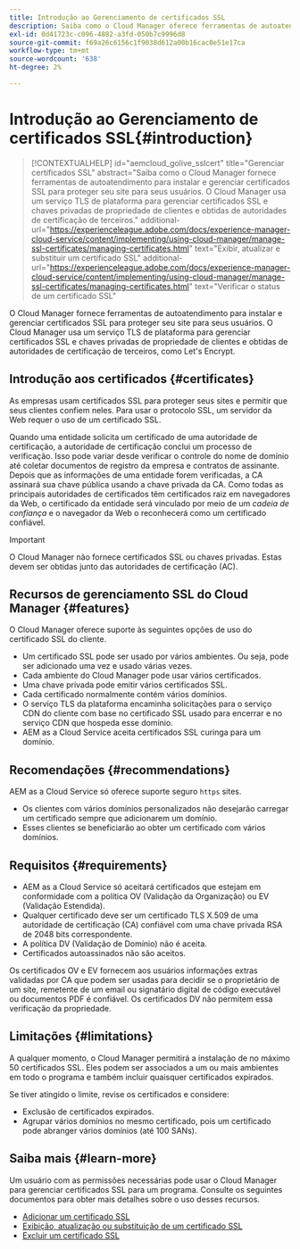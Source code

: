 ```yaml
---
title: Introdução ao Gerenciamento de certificados SSL
description: Saiba como o Cloud Manager oferece ferramentas de autoatendimento para instalar certificados SSL.
exl-id: 0d41723c-c096-4882-a3fd-050b7c9996d8
source-git-commit: f69a26c6156c1f9038d612a00b16cac0e51e17ca
workflow-type: tm+mt
source-wordcount: '638'
ht-degree: 2%

---
```



# Introdução ao Gerenciamento de certificados SSL{#introduction}

>[!CONTEXTUALHELP]
>id="aemcloud_golive_sslcert"
>title="Gerenciar certificados SSL"
>abstract="Saiba como o Cloud Manager fornece ferramentas de autoatendimento para instalar e gerenciar certificados SSL para proteger seu site para seus usuários. O Cloud Manager usa um serviço TLS de plataforma para gerenciar certificados SSL e chaves privadas de propriedade de clientes e obtidas de autoridades de certificação de terceiros."
>additional-url="https://experienceleague.adobe.com/docs/experience-manager-cloud-service/content/implementing/using-cloud-manager/manage-ssl-certificates/managing-certificates.html" text="Exibir, atualizar e substituir um certificado SSL"
>additional-url="https://experienceleague.adobe.com/docs/experience-manager-cloud-service/content/implementing/using-cloud-manager/manage-ssl-certificates/managing-certificates.html" text="Verificar o status de um certificado SSL"

O Cloud Manager fornece ferramentas de autoatendimento para instalar e gerenciar certificados SSL para proteger seu site para seus usuários. O Cloud Manager usa um serviço TLS de plataforma para gerenciar certificados SSL e chaves privadas de propriedade de clientes e obtidas de autoridades de certificação de terceiros, como Let&#39;s Encrypt.

## Introdução aos certificados {#certificates}

As empresas usam certificados SSL para proteger seus sites e permitir que seus clientes confiem neles. Para usar o protocolo SSL, um servidor da Web requer o uso de um certificado SSL.

Quando uma entidade solicita um certificado de uma autoridade de certificação, a autoridade de certificação conclui um processo de verificação. Isso pode variar desde verificar o controle do nome de domínio até coletar documentos de registro da empresa e contratos de assinante. Depois que as informações de uma entidade forem verificadas, a CA assinará sua chave pública usando a chave privada da CA. Como todas as principais autoridades de certificados têm certificados raiz em navegadores da Web, o certificado da entidade será vinculado por meio de um *cadeia de confiança* e o navegador da Web o reconhecerá como um certificado confiável.

>[!IMPORTANT]
>
>O Cloud Manager não fornece certificados SSL ou chaves privadas. Estas devem ser obtidas junto das autoridades de certificação (AC).

## Recursos de gerenciamento SSL do Cloud Manager {#features}

O Cloud Manager oferece suporte às seguintes opções de uso do certificado SSL do cliente.

* Um certificado SSL pode ser usado por vários ambientes. Ou seja, pode ser adicionado uma vez e usado várias vezes.
* Cada ambiente do Cloud Manager pode usar vários certificados.
* Uma chave privada pode emitir vários certificados SSL.
* Cada certificado normalmente contém vários domínios.
* O serviço TLS da plataforma encaminha solicitações para o serviço CDN do cliente com base no certificado SSL usado para encerrar e no serviço CDN que hospeda esse domínio.
* AEM as a Cloud Service aceita certificados SSL curinga para um domínio.

## Recomendações {#recommendations}

AEM as a Cloud Service só oferece suporte seguro `https` sites.

* Os clientes com vários domínios personalizados não desejarão carregar um certificado sempre que adicionarem um domínio.
* Esses clientes se beneficiarão ao obter um certificado com vários domínios.

## Requisitos {#requirements}

* AEM as a Cloud Service só aceitará certificados que estejam em conformidade com a política OV (Validação da Organização) ou EV (Validação Estendida).
* Qualquer certificado deve ser um certificado TLS X.509 de uma autoridade de certificação (CA) confiável com uma chave privada RSA de 2048 bits correspondente.
* A política DV (Validação de Domínio) não é aceita.
* Certificados autoassinados não são aceitos.

Os certificados OV e EV fornecem aos usuários informações extras validadas por CA que podem ser usadas para decidir se o proprietário de um site, remetente de um email ou signatário digital de código executável ou documentos PDF é confiável. Os certificados DV não permitem essa verificação da propriedade.

## Limitações           {#limitations}

A qualquer momento, o Cloud Manager permitirá a instalação de no máximo 50 certificados SSL. Eles podem ser associados a um ou mais ambientes em todo o programa e também incluir quaisquer certificados expirados.

Se tiver atingido o limite, revise os certificados e considere:

* Exclusão de certificados expirados.
* Agrupar vários domínios no mesmo certificado, pois um certificado pode abranger vários domínios (até 100 SANs).

## Saiba mais {#learn-more}

Um usuário com as permissões necessárias pode usar o Cloud Manager para gerenciar certificados SSL para um programa. Consulte os seguintes documentos para obter mais detalhes sobre o uso desses recursos.

* [Adicionar um certificado SSL](/help/implementing/cloud-manager/managing-ssl-certifications/add-ssl-certificate.md)
* [Exibição, atualização ou substituição de um certificado SSL](/help/implementing/cloud-manager/managing-ssl-certifications/managing-certificates.md)
* [Excluir um certificado SSL](/help/implementing/cloud-manager/managing-ssl-certifications/managing-certificates.md)
